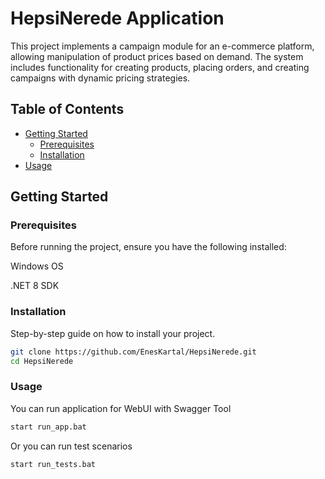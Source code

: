 # HepsiNerede Application

This project implements a campaign module for an e-commerce platform, allowing manipulation of product prices based on demand. The system includes functionality for creating products, placing orders, and creating campaigns with dynamic pricing strategies.

## Table of Contents

- [Getting Started](#getting-started)
  - [Prerequisites](#prerequisites)
  - [Installation](#installation)
- [Usage](#usage)

## Getting Started

### Prerequisites

Before running the project, ensure you have the following installed:

Windows OS

.NET 8 SDK

### Installation

Step-by-step guide on how to install your project.

```bash
git clone https://github.com/EnesKartal/HepsiNerede.git
cd HepsiNerede
```

### Usage

You can run application for WebUI with Swagger Tool

```bash
start run_app.bat
```

Or you can run test scenarios

```bash
start run_tests.bat
```
